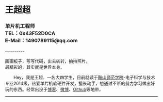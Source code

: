 <h1 style="text-align:left">王超超 </h1>

<h3 style="text-align:left">
单片机工程师
<br>
TEL：0x‭43F52D0CA‬
<br>
E-Mail：1490789115@qq.com
</h3>
----------

<p align="left">
画画板子，写写代码，出去转转，拍拍照片。  
<br>
最精彩的，其实就是世界本身。
</p>

　　Hey，我是王超，一名大四学生，目前就读于[鞍山师范学院](http://www.asnc.edu.cn/)-电子科学与技术专业2014级，热爱单片机软硬件开发，擅长动手，想通过不断的努力学习做出好玩的东西。经常出没于[博客](http://www.wangchaochao.top)、[微博](http://weibo.com/wangchao149)、[Github](https://github.com/whik)等地带，

---
